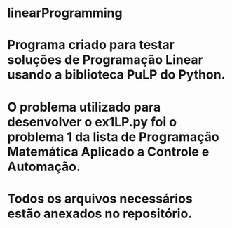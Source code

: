 # linearProgramming

# Programa criado para testar soluções de Programação Linear usando a biblioteca PuLP do Python.

# O problema utilizado para desenvolver o ex1LP.py foi o problema 1 da lista de Programação Matemática Aplicado a Controle e Automação.

# Todos os arquivos necessários estão anexados no repositório.

